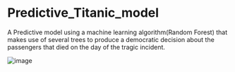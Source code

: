 # Predictive_Titanic_model
A Predictive model using a machine learning algorithm(Random Forest) that makes use of several trees to produce a democratic decision about the passengers that died on the day of the tragic incident.

![image](https://github.com/vksuvam/Predictive_Titanic_model/assets/73656357/c0d188a8-9a64-485f-8419-ba341f19fadc)
